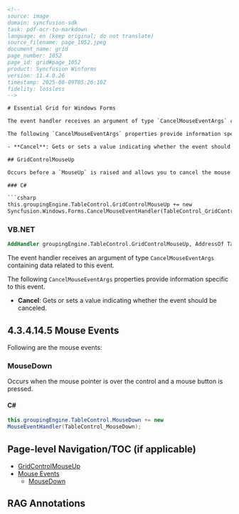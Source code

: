```html
<!-- 
source: image
domain: syncfusion-sdk
task: pdf-ocr-to-markdown
language: en (keep original; do not translate)
source_filename: page_1052.jpeg
document_name: grid
page_number: 1052
page_id: grid#page_1052
product: Syncfusion Winforms
version: 11.4.0.26
timestamp: 2025-08-09T05:26:10Z
fidelity: lossless
--> 

# Essential Grid for Windows Forms

The event handler receives an argument of type `CancelMouseEventArgs` containing data related to this event.

The following `CancelMouseEventArgs` properties provide information specific to this event.

- **Cancel**: Gets or sets a value indicating whether the event should be canceled.

## GridControlMouseUp

Occurs before a `MouseUp` is raised and allows you to cancel the mouse event.

### C#

```csharp
this.groupingEngine.TableControl.GridControlMouseUp += new
Syncfusion.Windows.Forms.CancelMouseEventHandler(TableControl_GridControlMouseUp);
```

### VB.NET

```vb
AddHandler groupingEngine.TableControl.GridControlMouseUp, AddressOf TableControl_GridControlMouseUp
```

The event handler receives an argument of type `CancelMouseEventArgs` containing data related to this event.

The following `CancelMouseEventArgs` properties provide information specific to this event.

- **Cancel**: Gets or sets a value indicating whether the event should be canceled.

## 4.3.4.14.5 Mouse Events

Following are the mouse events:

### MouseDown

Occurs when the mouse pointer is over the control and a mouse button is pressed.

#### C#

```csharp
this.groupingEngine.TableControl.MouseDown += new
MouseEventHandler(TableControl_MouseDown);
```

## Page-level Navigation/TOC (if applicable)
- [GridControlMouseUp](#gridcontrolmouseup)
- [Mouse Events](#mouse-events)
  - [MouseDown](#mousedown)

## RAG Annotations
<!-- tags: [product, module, control, api, version?] keywords: [mouse events, gridcontrolmouseup, mousedown, cancelmouseeventargs, syncfusion windows forms] -->
```